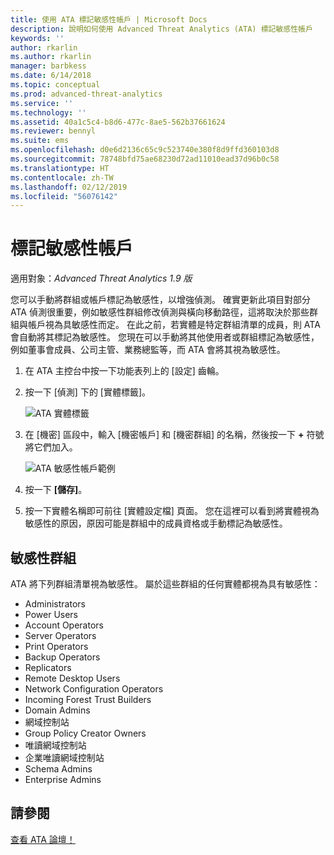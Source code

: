 ```yaml
---
title: 使用 ATA 標記敏感性帳戶 | Microsoft Docs
description: 說明如何使用 Advanced Threat Analytics (ATA) 標記敏感性帳戶
keywords: ''
author: rkarlin
ms.author: rkarlin
manager: barbkess
ms.date: 6/14/2018
ms.topic: conceptual
ms.prod: advanced-threat-analytics
ms.service: ''
ms.technology: ''
ms.assetid: 40a1c5c4-b8d6-477c-8ae5-562b37661624
ms.reviewer: bennyl
ms.suite: ems
ms.openlocfilehash: d0e6d2136c65c9c523740e380f8d9ffd360103d8
ms.sourcegitcommit: 78748bfd75ae68230d72ad11010ead37d96b0c58
ms.translationtype: HT
ms.contentlocale: zh-TW
ms.lasthandoff: 02/12/2019
ms.locfileid: "56076142"
---
```

# <a name="tag-sensitive-accounts"></a>標記敏感性帳戶


適用對象：*Advanced Threat Analytics 1.9 版*

您可以手動將群組或帳戶標記為敏感性，以增強偵測。 確實更新此項目對部分 ATA 偵測很重要，例如敏感性群組修改偵測與橫向移動路徑，這將取決於那些群組與帳戶視為具敏感性而定。 在此之前，若實體是特定群組清單的成員，則 ATA 會自動將其標記為敏感性。 您現在可以手動將其他使用者或群組標記為敏感性，例如董事會成員、公司主管、業務總監等，而 ATA 會將其視為敏感性。

1.  在 ATA 主控台中按一下功能表列上的 [設定] 齒輪。

2.  按一下 [偵測] 下的 [實體標籤]。

    ![ATA 實體標籤](media/entity-tags.png)

3.  在 [機密] 區段中，輸入 [機密帳戶] 和 [機密群組] 的名稱，然後按一下 **+** 符號將它們加入。

    ![ATA 敏感性帳戶範例](media/sensitive-account-sample.png)

4. 按一下 **[儲存]**。

5. 按一下實體名稱即可前往 [實體設定檔] 頁面。 您在這裡可以看到將實體視為敏感性的原因，原因可能是群組中的成員資格或手動標記為敏感性。


## <a name="sensitive-groups"></a>敏感性群組

ATA 將下列群組清單視為敏感性。 屬於這些群組的任何實體都視為具有敏感性：

-   Administrators
-   Power Users
-   Account Operators
-   Server Operators
-   Print Operators
-   Backup Operators
-   Replicators
-   Remote Desktop Users 
-   Network Configuration Operators 
-   Incoming Forest Trust Builders
-   Domain Admins
-   網域控制站
-   Group Policy Creator Owners 
-   唯讀網域控制站 
-   企業唯讀網域控制站 
-   Schema Admins 
-   Enterprise Admins
     
## <a name="see-also"></a>請參閱
[查看 ATA 論壇！](https://social.technet.microsoft.com/Forums/security/home?forum=mata)
